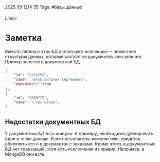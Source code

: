 2025 09 1214 35
Tags: #базы_данных 
###### Links:
# Заметка
Вместо таблиц в этих БД используют коллекции — нежёсткие структуры данных, которые состоят из документов, или записей.
Пример запесей в документной БД
```json
{
    "id": "1234252",
    "name": "Внук Виталия Сергеевича",
    "madeOrder": true
},
{
    "id": "1208772",
    "name": "Стас Басов",
}
```
## Недостатки документных БД
У документных БД есть минусы. К примеру, необходимо дублировать одни и те же данные. Если пользователь изменит имя, придётся обновлять его и в документах с заказами. Кроме этого, в документных БД нет транзакций, хотя есть исключения из правил. Например, в MongoDB они есть.